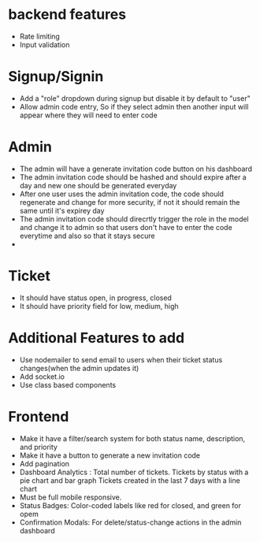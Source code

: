 # backend features
- Rate limiting
- Input validation


# Signup/Signin
- Add a "role" dropdown during signup but disable it by default to "user"
- Allow admin code entry, So if they select admin then another input will appear where they will need to enter code


# Admin
- The admin will have a generate invitation code button on his dashboard
- The admin invitation code should be hashed and should expire after a day and new one should be generated everyday
- After one user uses the admin invitation code, the code should regenerate and change for more security, if not it 
  should remain the same until it's expirey day
- The admin invitation code should direcrtly trigger the role in the model and change it to admin so that users 
  don't have to enter the code everytime and also so that it stays secure
- 



# Ticket
- It should have status open, in progress, closed
- It should have priority field for low, medium, high


# Additional Features to add
- Use nodemailer to send email to users when their ticket status changes(when the admin updates it)
- Add socket.io
- Use class based components








#  Frontend #
- Make it have a filter/search system for both status name, description, and priority
- Make it have a button to generate a new invitation code
- Add pagination
- Dashboard Analytics :
  Total number of tickets.
  Tickets by status with a pie chart and bar graph
  Tickets created in the last 7 days with a line chart
- Must be full mobile responsive.
- Status Badges: Color-coded labels like red for closed, and green for opem
- Confirmation Modals: For delete/status-change actions in the admin dashboard